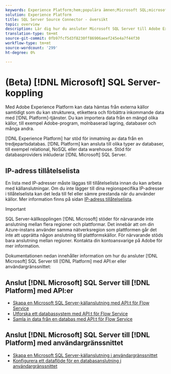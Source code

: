 ```yaml
---
keywords: Experience Platform;hem;populära ämnen;Microsoft SQL;microsoft sql;SQL;sql
solution: Experience Platform
title: SQL Server Source Connector - översikt
topic: overview
description: Lär dig hur du ansluter Microsoft SQL Server till Adobe Experience Platform med API:er eller användargränssnittet.
translation-type: tm+mt
source-git-commit: 0fb97fcf5d3f8230ff86906aeef245e4a7f44f30
workflow-type: tm+mt
source-wordcount: '299'
ht-degree: 0%

---
```



# (Beta) [!DNL Microsoft] SQL Server-koppling

Med Adobe Experience Platform kan data hämtas från externa källor samtidigt som du kan strukturera, etikettera och förbättra inkommande data med [!DNL Platform]-tjänster. Du kan importera data från en mängd olika källor, till exempel Adobe-program, molnbaserad lagring, databaser och många andra.

[!DNL Experience Platform] har stöd för inmatning av data från en tredjepartsdatabas. [!DNL Platform] kan ansluta till olika typer av databaser, till exempel relational, NoSQL eller data warehouse. Stöd för databasproviders inkluderar [!DNL Microsoft] SQL Server.

## IP-adress tillåtelselista

En lista med IP-adresser måste läggas till tillåtelselista innan du kan arbeta med källanslutningar. Om du inte lägger till dina regionspecifika IP-adresser i tillåtelselista kan det leda till fel eller sämre prestanda när du använder källor. Mer information finns på sidan [IP-adress tillåtelselista](../../ip-address-allow-list.md).

>[!IMPORTANT]
>
>SQL Server-källkopplingen [!DNL Microsoft] stöder för närvarande inte anslutning mellan flera regioner och plattformar. Det innebär att om din Azure-instans använder samma nätverksregion som plattformen går det inte att upprätta någon anslutning till plattformskällor. För närvarande stöds bara anslutning mellan regioner. Kontakta din kontoansvarige på Adobe för mer information.

Dokumentationen nedan innehåller information om hur du ansluter [!DNL Microsoft] SQL Server till [!DNL Platform] med API:er eller användargränssnittet:

## Anslut [!DNL Microsoft] SQL Server till [!DNL Platform] med API:er

- [Skapa en Microsoft SQL Server-källanslutning med API:t för Flow Service](../../tutorials/api/create/databases/sql-server.md)
- [Utforska ett databassystem med API:t för Flow Service](../../tutorials/api/explore/database-nosql.md)
- [Samla in data från en databas med API:t för Flow Service](../../tutorials/api/collect/database-nosql.md)

## Anslut [!DNL Microsoft] SQL Server till [!DNL Platform] med användargränssnittet

- [Skapa en Microsoft SQL Server-källanslutning i användargränssnittet](../../tutorials/ui/create/databases/sql-server.md)
- [Konfigurera ett dataflöde för en databasanslutning i användargränssnittet](../../tutorials/ui/dataflow/databases.md)